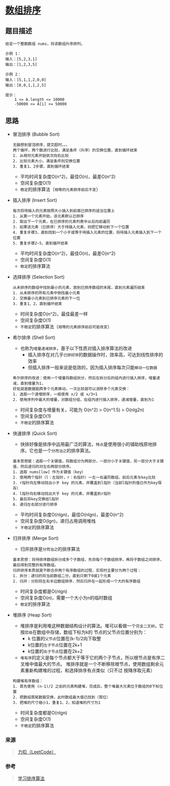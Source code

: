 # [数组排序](https://leetcode-cn.com/problems/sort-an-array/)

## 题目描述
    给定一个整数数组 nums，将该数组升序排列。

    示例 1：
    输入：[5,2,3,1]
    输出：[1,2,3,5]

    示例 2：
    输入：[5,1,1,2,0,0]
    输出：[0,0,1,1,2,5]

    提示：
        1 <= A.length <= 10000
        -50000 <= A[i] <= 50000

## 思路
- 冒泡排序 (Bubble Sort)
    ```
    无脑想到冒泡排序，提交超时。。。
    两个循环，两个数进行比较，满足条件（升序）的交换位置，直到循环结束
    1. 从相邻元素开始依次向右比较
    2. 比较元素大小，满足条件则交换位置
    3. 重复1、2步骤，直到循环结束
    ```
    + 平均时间复杂度O(n^2)，最佳O(n)，最差O(n^2)
    + 空间复杂度O(1)
    + `稳定`的排序算法（`相等的元素排序前后不变`）

- 插入排序 (Insert Sort)
    ```
    每次将待插入的元素按照大小插入到前面已排序的适当位置上
    1. 从第一个元素开始，该元素默认已排序
    2. 取出下一个元素，在已排序的元素列表中从后向前遍历
    3. 如果该元素（已排序）大于待插入元素，则把它移动到下一个位置
    4. 重复步骤3，直到找到一个小于或等于待插入元素的位置，将待插入元素插入到下一个位置
    5. 重复步骤2~5，直到循环结束
    ```
    + 平均时间复杂度O(n^2)，最佳O(n)，最差O(n^2)
    + 空间复杂度O(1)
    + `稳定`的排序算法

- 选择排序 (Selection Sort)
    ```
    从未排序的数组中找到最小的元素，放到已排序数组的末尾，直到元素遍历结束
    1. 从未排序的所有元素中倒找最小元素
    2. 交换最小元素到已排序元素的下一位
    3. 重复1、2，直到循环结束
    ```
    + 时间复杂度O(n^2)，最佳最差一样
    + 空间复杂度O(1)
    + `不稳定`的排序算法（`相等的元素排序前后可能改变`）

- 希尔排序 (Shell Sort)
    + 也称为`增量递减排序`，基于以下性质对插入排序算法的改进
        - 插入排序在对几乎`已排好序`的数据操作时，效率高，可达到线性排序的效率
        - 但插入排序一般来说是低效的，因为插入排序每次只能`移动一位数据`
    ```
    希尔排序的改进：使用一个增量将数组拆分，然后在拆分后的组内进行插入排序，增量递减，直到增量为1，
    好处就是数据能跨多个元素移动，一次比较就可以消除多个元素交换：
    1. 选取一个递增排序，一般使用 x/2 或 x/3+1
    2. 使用序列中最大的增量，对数组分组，在组内进行插入排序，递减增量，直到为1
    ```
    + 时间复杂度与增量有关，可能为 O(n^2) > O(n^1.5) > O(nlg2n)
    + 空间复杂度O(1)
    + `不稳定`的排序算法

- 快速排序 (Quick Sort)
    + 快排好像是排序中运用最广泛的算法，`特点`是使用很小的铺助栈原地排序。它也是一个`分而治之`的排序算法。
    ```
    基本思想是：选取一个关键值，将数组分为两部分，一部分小于关键值，另一部分大于关键值，然后递归的对左右两部分排序。
    1. 选取 nums[low] 作为关键值（key）
    2. 使用两个指针（l：左指针，r：右指针）一左一右遍历数组，前后元素与key比较
    3. r指针向左移动找出小于 key 的元素，并覆盖到l指针（当前l指针的值已作为key保存）
    4. l指针向右移动找出大于 key 的元素，并覆盖到r指针
    5. 最后将key交换给l指针
    6. 递归左右部分进行排序
    ```
    + 平均时间复杂度O(nlgn)，最佳O(nlgn)，最差O(n^2)
    + 空间复杂度O(lgn)，递归占用调用堆栈
    + `不稳定`的排序算法

- 归并排序 (Merge Sort)
    + 归并排序是`分而治之`的排序算法
    ```
    基本思想：将待排序数组拆分成多个子数组，先将每个子数组排序，再将子数组之间排序，最后得到完整的有序数组。
    归并排序本质就是不断合并两个有序数组的过程，实现时主要分为两个过程：
    1. 拆分：递归的将当前数组二分，直到只剩下0或1个元素
    2. 归并：分别将左右半边数组排序，然后归并在一起形成一个大的有序数组
    ```
    + 时间复杂度都是O(nlgn)
    + 空间复杂度O(n)，需要一个大小为n的临时数组
    + `稳定`的排序算法

- 堆排序 (Heap Sort)
    + 堆排序是利用堆这种数据结构设计的算法。堆可以看做一个`完全二叉树`，它按`层级`在数组中存储，数组下标为k的
    节点的父节点位置分别为：
        - k 位置的`父节点`位置在(k-1)/2向下取整
        - k位置的`左子节点`位置在2k+1
        - k位置的`右子节点`位置在2k+2
    + `堆有序`的定义是每个节点都大于等于它的两个子节点，所以根节点是有序二叉堆中值最大的节点。
    堆排序就是一个不断移除根节点，使用数组剩余元素重新构建堆的过程，和选择排序有点类似（只不过
    按降序取元素）
    ```
    构建堆有序数组：
    1. 首先使用 (n-1)/2 之前的元素构建堆，完成后，整个堆最大元素位于数组的0下标位置
    2. 把数组首尾数据交换，此时数组最大值已找到（首位）
    3. 把堆的尺寸缩小1，重复1、2，知道堆的尺寸为1
    ```
    + 时间复杂度都是O(nlgn)
    + 空间复杂度O(1)
    + `不稳定`的排序算法

### 来源
> [力扣（LeetCode）](https://leetcode-cn.com/)

### 参考
> [学习排序算法](https://blog.csdn.net/weixin_44811417/article/details/90748011)